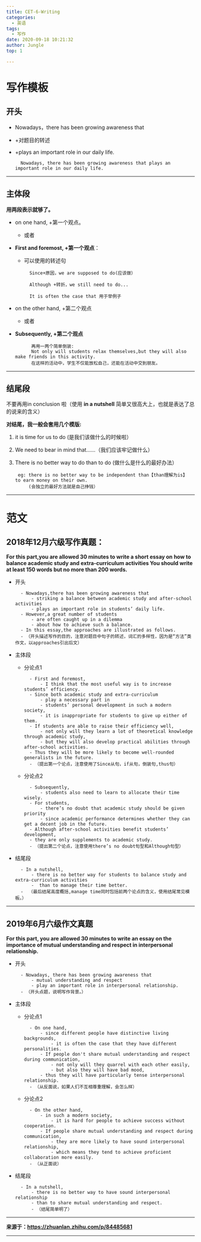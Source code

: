 ```yaml
---
title: CET-6-Writing
categories:
  - 英语
tags:
  - 写作 
date: 2020-09-18 10:21:32
author: Jungle
top: 1

---
```

# 写作模板 #

## 开头 ##

- Nowadays，there has been growing awareness that 
- +对题目的转述
- +plays an important role in our daily life.

		Nowadays, there has been growing awareness that plays an important role in our daily life.

----------

## 主体段 ##

**用两段表示就够了。**

- on one hand, +第一个观点。
	- 或者
- **First and foremost, +第一个观点**：
	- 可以使用的转述句

			Since+原因，we are supposed to do(应该做）
			
			Although +转折，we still need to do...
			
			It is often the case that 用于举例子

- on the other hand, +第二个观点
	- 或者
- **Subsequently, +第二个观点**

			再用一两个简单倒装:
			Not only will students relax themselves,but they will also make friends in this activity. 
			在这样的活动中，学生不仅能放松自己，还能在活动中交到朋友。

----------

## 结尾段 ##

不要再用in conclusion 啦（使用 **in a nutshell** 简单又很高大上，也就是表达了总的说来的含义）

**对结尾，我一般会套用几个模版:**
	
1. it is time for us to do (是我们该做什么的时候啦）
	
2. We need to bear in mind that......（我们应该牢记做什么）
	
3. There is no better way to do than to do (做什么是什么的最好办法）
	
		eg: there is no better way to be independent than【than理解为is】 to earn money on their own.
			(会独立的最好方法就是自己挣钱）

----------

# 范文 #

## 2018年12月六级写作真题： ##

**For this part,you are allowed 30 minutes to write a short essay on 
how to balance academic study and extra-curriculum activities
You should write at least 150 words but no more than 200 words.**

- 开头

		- Nowadays,there has been growing awareness that 
			- striking a balance between academic study and after-school activities 
			- plays an important role in students’ daily life.
		- However,a great number of students 
			- are often caught up in a dilemma 
			- about how to achieve such a balance.
		- In this essay,the approaches are illustrated as follows.
		- （开头描述写作的目的，注意对题目中句子的转述，词汇的多样性，因为是“方法”类作文，以approaches引出后文）

- 主体段
	- 分论点1
	
			- First and foremost,
				- I think that the most useful way is to increase students’ efficiency.
			- Since both academic study and extra-curriculum 
				- play a necessary part in 
				- students’ personal development in such a modern society,
				- it is inappropriate for students to give up either of them.
			- If students are able to raise their efficiency well,
				- not only will they learn a lot of theoretical knowledge through academic study,
				- but they will also develop practical abilities through after-school activities.
			- Thus they will be more likely to become well-rounded generalists in the future.
			- （提出第一个论点，注意使用了Since从句，if从句，倒装句,thus句）
	
	- 分论点2
	
			- Subsequently,
				- students also need to learn to allocate their time wisely.
			- For students,
				- there’s no doubt that academic study should be given priority 
				- since academic performance determines whether they can get a decent job in the future.
			- Although after-school activities benefit students’ development,
			- they are only supplements to academic study.
			- （提出第二个论点，注意使用there’s no doubt句型和Although句型）

- 结尾段

		- In a nutshell,
			- there is no better way for students to balance study and extra-curriculum activities
			-  than to manage their time better.
		-  （最后结尾高度概括,manage time同时包括前两个论点的含义，使用结尾常见模板。）


----------

## 2019年6月六级作文真题 ##

**For this part, you are allowed 30 minutes to write an essay on the importance of mutual understanding and respect in interpersonal relationship.**

- 开头

		- Nowadays, there has been growing awareness that 
			- mutual understanding and respect 
			- play an important role in interpersonal relationship.
		- （开头点题，说明写作背景。）

- 主体段
	- 分论点1
	
			- On one hand, 
				- since different people have distinctive living backgrounds, 
					- it is often the case that they have different personalities.
				- If people don't share mutual understanding and respect during communication,
					- not only will they quarrel with each other easily, 
					- but also they will have bad mood, 
				- thus they will have particularly tense interpersonal relationship.
			- （从反面说，如果人们不互相尊重理解，会怎么样）
	
	- 分论点2
	
			- On the other hand, 
				- in such a modern society, 
					- it is hard for people to achieve success without cooperation. 
				- If people share mutual understanding and respect during communication,
					- they are more likely to have sound interpersonal relationship,
					- which means they tend to achieve proficient collaboration more easily.
			- （从正面说）

- 结尾段

		- In a nutshell,
			- there is no better way to have sound interpersonal relationship
			- than to share mutual understanding and respect.
			- （结尾简单明了）


----------

**来源于：https://zhuanlan.zhihu.com/p/84485681**

----------
